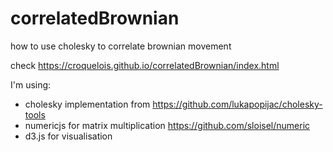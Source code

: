 # correlatedBrownian

how to use cholesky to correlate brownian movement

check https://croquelois.github.io/correlatedBrownian/index.html

I'm using:
- cholesky implementation from https://github.com/lukapopijac/cholesky-tools
- numericjs for matrix multiplication https://github.com/sloisel/numeric
- d3.js for visualisation
